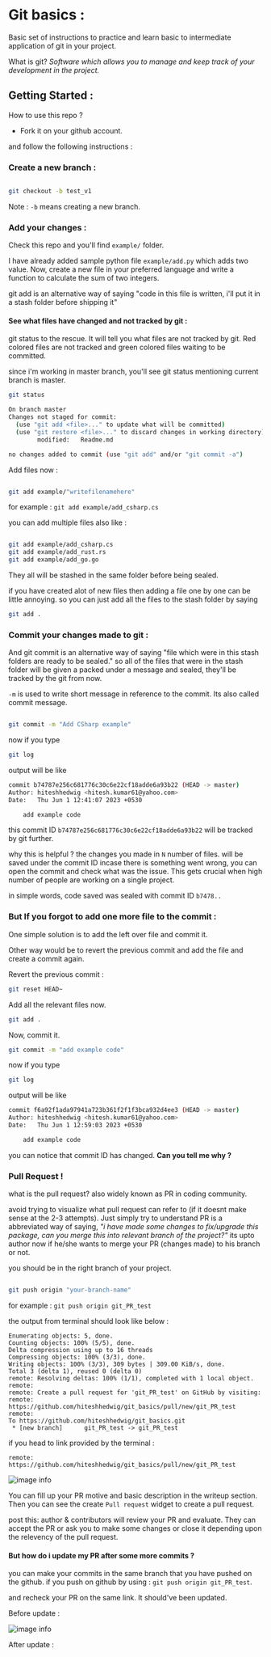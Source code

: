 # Git basics :

Basic set of instructions to practice and learn basic to intermediate application of git in your project.

What is git? *Software which allows you to manage and keep track of your development in the project.*

## Getting Started :

How to use this repo ?
- Fork it on your github account. 

and follow the following instructions :

### Create a new branch :
```bash

git checkout -b test_v1
```
Note : `-b` means creating a new branch.

### Add your changes :
Check this repo and you'll find `example/` folder.

I have already added sample python file `example/add.py` which adds two value. Now, create a new file in your preferred language and write a function to calculate the sum of two integers. 

git add is an alternative way of saying "code in this file is written, i'll put it in a stash folder before shipping it" 

#### See what files have changed and not tracked by git :

git status to the rescue. It will tell you what files are not tracked by git. Red colored files are not tracked and green colored files waiting to be committed.

since i'm working in master branch, you'll see git status mentioning current branch is master.

```bash
git status

On branch master
Changes not staged for commit:
  (use "git add <file>..." to update what will be committed)
  (use "git restore <file>..." to discard changes in working directory)
        modified:   Readme.md

no changes added to commit (use "git add" and/or "git commit -a")
```

Add files now :

```bash

git add example/"writefilenamehere"
```

for example : `git add example/add_csharp.cs `

you can add multiple files also like :
```bash

git add example/add_csharp.cs 
git add example/add_rust.rs
git add example/add_go.go 
```

They all will be stashed in the same folder before being sealed.

if you have created alot of new files then adding a file one by one can be little annoying. so you can just add all the files to the stash folder by saying
```bash
git add .
```


### Commit your changes made to git :

And git commit is an alternative way of saying "file which were in this stash folders are ready to be sealed." so all of the files that were in the stash folder will be given a packed under a message and sealed, they'll be tracked by the git from now.

`-m` is used to write short message in reference to the commit. Its also called commit message.

```bash

git commit -m "Add CSharp example"
```

now if you type
```bash
git log 
```
output will be like 
```bash
commit b74787e256c681776c30c6e22cf18adde6a93b22 (HEAD -> master)
Author: hiteshhedwig <hitesh.kumar61@yahoo.com>
Date:   Thu Jun 1 12:41:07 2023 +0530

    add example code
```

this commit ID `b74787e256c681776c30c6e22cf18adde6a93b22` will be tracked by git further. 

why this is helpful ? the changes you made in `N` number of files. will be saved under the commit ID incase there is something went wrong, you can open the commit and check what was the issue. This gets crucial when high number of people are working on a single project. 

in simple words, code saved was sealed with commit ID `b7478..`



### But If you forgot to add one more file to the commit :

One simple solution is to add the left over file and commit it. 

Other way would be to revert the previous commit and add the file and create a commit again.

Revert the previous commit :
```bash
git reset HEAD~
```

Add all the relevant files now.

```bash
git add .
```
Now, commit it.

```bash
git commit -m "add example code"
```

now if you type
```bash
git log 
```
output will be like 
```bash
commit f6a92f1ada97941a723b361f2f1f3bca932d4ee3 (HEAD -> master)
Author: hiteshhedwig <hitesh.kumar61@yahoo.com>
Date:   Thu Jun 1 12:59:03 2023 +0530

    add example code
```

you can notice that commit ID has changed. **Can you tell me why ?** 

### Pull Request !

what is the pull request? also widely known as PR in coding community.

avoid trying to visualize what pull request can refer to (if it doesnt make sense at the 2-3 attempts). Just simply try to understand PR is a abbreviated way of saying, *"i have made some changes to fix/upgrade this package, can you merge this into relevant branch of the project?"* its upto author now if he/she wants to merge your PR (changes made) to his branch or not.

you should be in the right branch of your project.

```bash

git push origin "your-branch-name"
```

for example : `git push origin git_PR_test`

the output from terminal should look like below :

```
Enumerating objects: 5, done.
Counting objects: 100% (5/5), done.
Delta compression using up to 16 threads
Compressing objects: 100% (3/3), done.
Writing objects: 100% (3/3), 309 bytes | 309.00 KiB/s, done.
Total 3 (delta 1), reused 0 (delta 0)
remote: Resolving deltas: 100% (1/1), completed with 1 local object.
remote: 
remote: Create a pull request for 'git_PR_test' on GitHub by visiting:
remote:      https://github.com/hiteshhedwig/git_basics/pull/new/git_PR_test
remote: 
To https://github.com/hiteshhedwig/git_basics.git
 * [new branch]      git_PR_test -> git_PR_test
 ```

if you head to link provided by the terminal :

```
remote: https://github.com/hiteshhedwig/git_basics/pull/new/git_PR_test
 ```

![image info](assets/pr_test.png)

You can fill up your PR motive and basic description in the writeup section. Then you can see the create `Pull request` widget to create a pull request.

post this: author & contributors will review your PR and evaluate. They can accept the PR or ask you to make some changes or close it depending upon the relevency of the pull request.

#### But how do i update my PR after some more commits ?

you can make your commits in the same branch that you have pushed on the github. if you push on github by using : `git push origin git_PR_test`.

and recheck your PR on the same link. It should've been updated.

Before update :

![image info](assets/pr_create_1.png)

After update :


